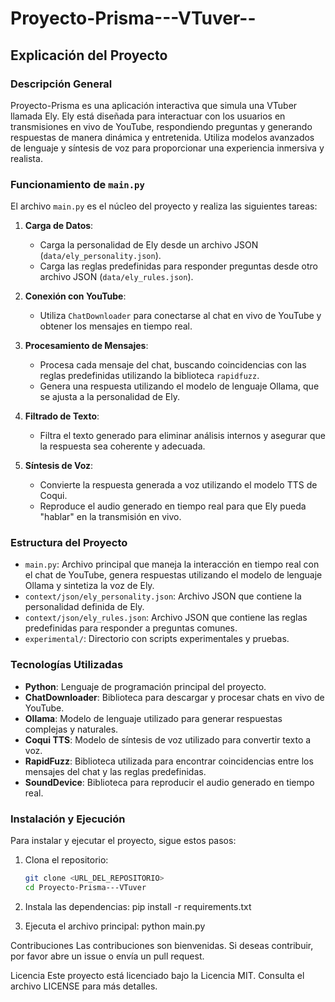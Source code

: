 # Proyecto-Prisma---VTuver--

## Explicación del Proyecto

### Descripción General
Proyecto-Prisma es una aplicación interactiva que simula una VTuber llamada Ely. Ely está diseñada para interactuar con los usuarios en transmisiones en vivo de YouTube, respondiendo preguntas y generando respuestas de manera dinámica y entretenida. Utiliza modelos avanzados de lenguaje y síntesis de voz para proporcionar una experiencia inmersiva y realista.

### Funcionamiento de `main.py`
El archivo `main.py` es el núcleo del proyecto y realiza las siguientes tareas:

1. **Carga de Datos**:
   - Carga la personalidad de Ely desde un archivo JSON (`data/ely_personality.json`).
   - Carga las reglas predefinidas para responder preguntas desde otro archivo JSON (`data/ely_rules.json`).

2. **Conexión con YouTube**:
   - Utiliza `ChatDownloader` para conectarse al chat en vivo de YouTube y obtener los mensajes en tiempo real.

3. **Procesamiento de Mensajes**:
   - Procesa cada mensaje del chat, buscando coincidencias con las reglas predefinidas utilizando la biblioteca `rapidfuzz`.
   - Genera una respuesta utilizando el modelo de lenguaje Ollama, que se ajusta a la personalidad de Ely.

4. **Filtrado de Texto**:
   - Filtra el texto generado para eliminar análisis internos y asegurar que la respuesta sea coherente y adecuada.

5. **Síntesis de Voz**:
   - Convierte la respuesta generada a voz utilizando el modelo TTS de Coqui.
   - Reproduce el audio generado en tiempo real para que Ely pueda "hablar" en la transmisión en vivo.

### Estructura del Proyecto
- `main.py`: Archivo principal que maneja la interacción en tiempo real con el chat de YouTube, genera respuestas utilizando el modelo de lenguaje Ollama y sintetiza la voz de Ely.
- `context/json/ely_personality.json`: Archivo JSON que contiene la personalidad definida de Ely.
- `context/json/ely_rules.json`: Archivo JSON que contiene las reglas predefinidas para responder a preguntas comunes.
- `experimental/`: Directorio con scripts experimentales y pruebas.

### Tecnologías Utilizadas
- **Python**: Lenguaje de programación principal del proyecto.
- **ChatDownloader**: Biblioteca para descargar y procesar chats en vivo de YouTube.
- **Ollama**: Modelo de lenguaje utilizado para generar respuestas complejas y naturales.
- **Coqui TTS**: Modelo de síntesis de voz utilizado para convertir texto a voz.
- **RapidFuzz**: Biblioteca utilizada para encontrar coincidencias entre los mensajes del chat y las reglas predefinidas.
- **SoundDevice**: Biblioteca para reproducir el audio generado en tiempo real.

### Instalación y Ejecución
Para instalar y ejecutar el proyecto, sigue estos pasos:

1. Clona el repositorio:
   ```sh
   git clone <URL_DEL_REPOSITORIO>
   cd Proyecto-Prisma---VTuver

2. Instala las dependencias:
    pip install -r requirements.txt

3. Ejecuta el archivo principal:
    python main.py

Contribuciones
Las contribuciones son bienvenidas. Si deseas contribuir, por favor abre un issue o envía un pull request.

Licencia
Este proyecto está licenciado bajo la Licencia MIT. Consulta el archivo LICENSE para más detalles. 